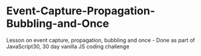 # Event-Capture-Propagation-Bubbling-and-Once
Lesson on event capture, propagation, bubbling and once - Done as part of JavaScript30, 30 day vanilla JS coding challenge

